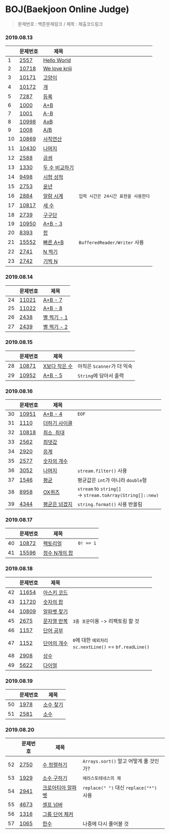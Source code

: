 # BOJ(Baekjoon Online Judge)

> 문제번호 : 백준문제링크 / 제목 : 제출코드링크
### 2019.08.13
||문제번호|제목||
|---|---|---|---|
|1|[2557](https://www.acmicpc.net/problem/2557)|[Hello World](java/2557.java)|
|2|[10718](https://www.acmicpc.net/problem/10718)|[We love kriii](java/10718.java)|
|3|[10171](https://www.acmicpc.net/problem/10171)|[고양이](java/10171.java)
|4|[10172](https://www.acmicpc.net/problem/10172)|[개](java/10172.java)
|5|[7287](https://www.acmicpc.net/problem/7287)|[등록](java/7287.java)
|6|[1000](https://www.acmicpc.net/problem/1000)|[A+B](java/1000.java)
|7|[1001](https://www.acmicpc.net/problem/1001)|[A-B](java/1001.java)
|8|[10998](https://www.acmicpc.net/problem/10998)|[AxB](java/10998.java)
|9|[1008](https://www.acmicpc.net/problem/1008)|[A/B](java/1008.java)
|10|[10869](https://www.acmicpc.net/problem/10869)|[사칙연산](java/10869.java)
|11|[10430](https://www.acmicpc.net/problem/10430)|[나머지](java/10430.java)
|12|[2588](https://www.acmicpc.net/problem/2588)|[곱셈](java/2588.java)
|13|[1330](https://www.acmicpc.net/problem/1330)|[두 수 비교하기](java/1330.java)
|14|[9498](https://www.acmicpc.net/problem/9498)|[시험 성적](java/9498.java)
|15|[2753](https://www.acmicpc.net/problem/2753)|[윤년](java/2753.java)
|16|[2884](https://www.acmicpc.net/problem/2884)|[알람 시계](java/2884.java)|`입력 시간은 24시간 표현을 사용한다`
|17|[10817](https://www.acmicpc.net/problem/10817)|[세 수](java/10817.java)
|18|[2739](https://www.acmicpc.net/problem/2739)|[구구단](java/2739.java)
|19|[10950](https://www.acmicpc.net/problem/10950)|[A+B - 3](java/10950.java)
|20|[8393](https://www.acmicpc.net/problem/8393)|[합](java/8393.java)
|21|[15552](https://www.acmicpc.net/problem/15552)|[빠른 A+B](java/15552.java)|`BufferedReader/Writer` 사용
|22|[2741](https://www.acmicpc.net/problem/2741)|[N 찍기](java/2741.java)
|23|[2742](https://www.acmicpc.net/problem/2742)|[기찍 N](java/2742.java)

### 2019.08.14
||문제번호|제목|
|---|---|---|
|24|[11021](https://www.acmicpc.net/problem/11021)|[A+B - 7](java/11021.java)
|25|[11022](https://www.acmicpc.net/problem/11022)|[A+B - 8](java/11022.java)
|26|[2438](https://www.acmicpc.net/problem/2438)|[별 찍기 - 1](java/2438.java)
|27|[2439](https://www.acmicpc.net/problem/2439)|[별 찍기 - 2](java/2439.java)

### 2019.08.15
||문제번호|제목||
|---|---|---|---|
|28|[10871](https://www.acmicpc.net/problem/10871)|[X보다 작은 수](java/10871.java)|아직은 `Scanner`가 더 익숙
|29|[10952](https://www.acmicpc.net/problem/10952)|[A+B - 5](java/10952.java)|`String`에 담아서 출력

### 2019.08.16
||문제번호|제목||
|---|---|---|---|
|30|[10951](https://www.acmicpc.net/problem/10951)|[A+B - 4](java/10951.java)|`EOF`
|31|[1110](https://www.acmicpc.net/problem/1110)|[더하기 사이클](java/1110.java)
|32|[10818](https://www.acmicpc.net/problem/10818)|[최소, 최대](java/10818.java)
|33|[2562](https://www.acmicpc.net/problem/2562)|[최댓값](java/2562.java)
|34|[2920](https://www.acmicpc.net/problem/2920)|[음계](java/2920.java)
|35|[2577](https://www.acmicpc.net/problem/2577)|[숫자의 개수](java/2577.java)
|36|[3052](https://www.acmicpc.net/problem/3052)|[나머지](java/3052.java)|`stream.filter()` 사용
|37|[1546](https://www.acmicpc.net/problem/1546)|[평균](java/1546.java)|평균값은 `int`가 아니라 `double`형
|38|[8958](https://www.acmicpc.net/problem/8958)|[OX퀴즈](java/8958.java)|`stream` to `string[]`<br>-> `stream.toArray(String[]::new)`
|39|[4344](https://www.acmicpc.net/problem/4344)|[평균은 넘겠지](java/4344.java)|`string.format()` 사용 반올림

### 2019.08.17
||문제번호|제목||
|---|---|---|---|
|40|[10872](https://www.acmicpc.net/problem/10872)|[팩토리얼](java/10872.java)|`0! == 1`
|41|[15596](https://www.acmicpc.net/problem/15596)|[정수 N개의 합](java/15596.java)

### 2019.08.18
||문제번호|제목||
|---|---|---|---|
|42|[11654](https://www.acmicpc.net/problem/11654)|[아스키 코드](java/11654.java)
|43|[11720](https://www.acmicpc.net/problem/11720)|[숫자의 합](java/11720.java)
|44|[10809](https://www.acmicpc.net/problem/10809)|[알파벳 찾기](java/10809.java)
|45|[2675](https://www.acmicpc.net/problem/2675)|[문자열 반복](java/2675.java)|`3중 포문`이용 -> 리팩토링 할 것
|46|[1157](https://www.acmicpc.net/problem/1157)|[단어 공부](java/1157.java)
|47|[1152](https://www.acmicpc.net/problem/1152)|[단어의 개수](java/1152.java)|`0`에 대한 `예외처리`<br>`sc.nextLine()` == `bf.readLine()`
|48|[2908](https://www.acmicpc.net/problem/2908)|[상수](java/2908.java)
|49|[5622](https://www.acmicpc.net/problem/5622)|[다이얼](java/5622.java)

### 2019.08.19
||문제번호|제목|
|---|---|---|
|50|[1978](https://www.acmicpc.net/problem/1978)|[소수 찾기](java/1978.java)
|51|[2581](https://www.acmicpc.net/problem/2581)|[소수](java/2581.java)

### 2019.08.20
||문제번호|제목||
|---|---|---|---|
|52|[2750](https://www.acmicpc.net/problem/2750)|[수 정렬하기](java/2750.java)|`Arrays.sort()` 말고 어떻게 풀 것인가?
|53|[1929](https://www.acmicpc.net/problem/1929)|[소수 구하기](java/1929.java)|`에라스토테네스의 체`
|54|[2941](https://www.acmicpc.net/problem/2941)|[크로아티아 알파벳](java/2941.java)|`replace(" ")` 대신 `replace("*")` 사용
|55|[4673](https://www.acmicpc.net/problem/4673)|[셀프 넘버](java/4673.java)
|56|[1316](https://www.acmicpc.net/problem/1316)|[그룹 단어 체커](java/1316.java)
|57|[1065](https://www.acmicpc.net/problem/1065)|[한수](java/1065.java)|나중에 다시 풀어볼 것